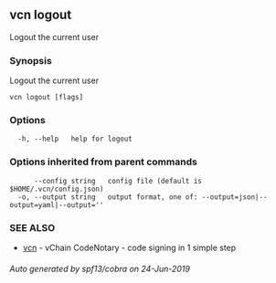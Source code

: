 ## vcn logout

Logout the current user

### Synopsis

Logout the current user

```
vcn logout [flags]
```

### Options

```
  -h, --help   help for logout
```

### Options inherited from parent commands

```
      --config string   config file (default is $HOME/.vcn/config.json)
  -o, --output string   output format, one of: --output=json|--output=yaml|--output=''
```

### SEE ALSO

* [vcn](vcn.md)	 - vChain CodeNotary - code signing in 1 simple step

###### Auto generated by spf13/cobra on 24-Jun-2019
